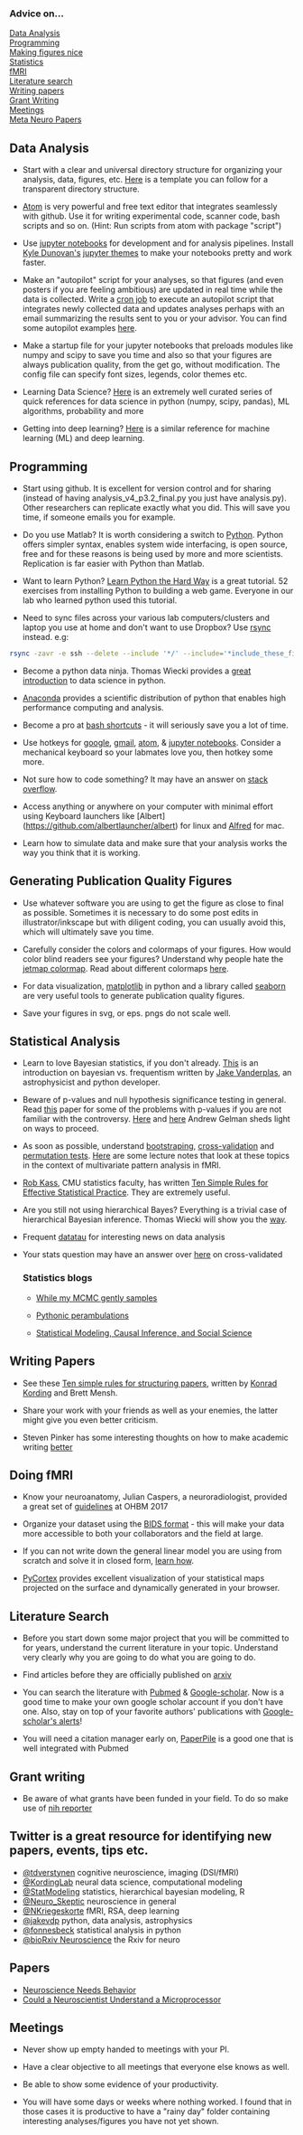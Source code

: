 ### Advice on...

[Data Analysis](#data-analysis)   
[Programming](#programming)   
[Making figures nice](#generating-publication-quality-figures)    
[Statistics](#statistical-analysis)      
[fMRI](#doing-fmri)  
[Literature search](#literature-search)  
[Writing papers](#writing-papers)   
[Grant Writing](#grant-writing)  
[Meetings](#meetings-with-your-pi)     
[Meta Neuro Papers](#Papers)

##

## Data Analysis 
* Start with a clear and universal directory structure for organizing your analysis, data, figures, etc. [Here](http://nikola.me/folder_structure.html) is a template you can follow for a transparent directory structure.  

* [Atom](https://atom.io/) is very powerful and free text editor that integrates seamlessly with github. 
Use it for writing experimental code, scanner code, bash scripts and so on. 
(Hint: Run scripts from atom with package "script")

* Use [jupyter notebooks](http://jupyter.readthedocs.io/en/latest/index.html) for development and for analysis pipelines. Install [Kyle Dunovan's](https://github.com/dunovank) [jupyter themes](https://github.com/dunovank/jupyter-themes) to make your notebooks pretty and work faster. 

* Make an "autopilot" script for your analyses, so that figures (and even posters if you are feeling ambitious) are updated in real time while the data is collected. Write a [cron job](http://www.adminschoice.com/crontab-quick-reference) to execute an autopilot script that integrates newly collected data and updates analyses perhaps with an email summarizing the results sent to you or your advisor. You can find some autopilot examples [here](https://github.com/pbeukema/rsaRemap/blob/master/modmap_autopilot.py). 

* Make a startup file for your jupyter notebooks that preloads modules like numpy and scipy to save you time and also so that your figures are always publication quality, from the get go, without modification. The config file can specify font sizes, legends, color themes etc.

* Learning Data Science? [Here](https://unsupervisedmethods.com/cheat-sheet-of-machine-learning-and-python-and-math-cheat-sheets-a4afe4e791b6) is an extremely well curated series of quick references for data science in python (numpy, scipy, pandas), ML algorithms, probability and more 

* Getting into deep learning? [Here](https://startupsventurecapital.com/essential-cheat-sheets-for-machine-learning-and-deep-learning-researchers-efb6a8ebd2e5) is a similar reference for machine learning (ML) and deep learning. 

##  Programming 
* Start using github. It is excellent for version control and for sharing (instead of having analysis_v4_p3.2_final.py you just have analysis.py). Other researchers can replicate exactly what you did. This will save you time, if someone emails you for example. 

* Do you use Matlab? It is worth considering a switch to [Python](https://www.python.org/). Python offers simpler syntax, enables system wide interfacing, is open source, free and for these reasons is being used by more and more scientists. Replication is far easier with Python than Matlab. 

* Want to learn Python? [Learn Python the Hard Way](https://learnpythonthehardway.org/book/) is a great tutorial. 52 exercises from installing Python to building a web game. Everyone in our lab who learned python used this tutorial.

* Need to sync files across your various lab computers/clusters and laptop you use at home and don't want to use Dropbox? Use [rsync](https://www.digitalocean.com/community/tutorials/how-to-use-rsync-to-sync-local-and-remote-directories-on-a-vps) instead. e.g:
```bash
rsync -zavr -e ssh --delete --include '*/' --include='*include_these_files.[ext]' --exclude='*' [local_dir] [remote_server]:[remote_dir]
```

* Become a python data ninja. Thomas Wiecki provides a [great introduction](http://nbviewer.jupyter.org/format/slides/github/twiecki/pydata_ninja/blob/master/PyData%20Ninja.ipynb#/) to data science in python.

* [Anaconda](https://www.continuum.io/downloads) provides a scientific distribution of python that enables high performance computing and analysis. 

* Become a pro at [bash shortcuts](https://ss64.com/bash/syntax-keyboard.html) - it will seriously save you a lot of time. 

* Use hotkeys for [google](https://support.google.com/chrome/answer/157179?hl=en), [gmail](https://support.google.com/mail/answer/6594?co=GENIE.Platform%3DDesktop&hl=en), [atom](https://github.com/nwinkler/atom-keyboard-shortcuts), & [jupyter notebooks](https://www.dataquest.io/blog/jupyter-notebook-tips-tricks-shortcuts/). Consider a mechanical keyboard so your labmates love you, then hotkey some more. 

* Not sure how to code something? It may have an answer on [stack overflow](https://stackoverflow.com/). 

* Access anything or anywhere on your computer with minimal effort using Keyboard launchers like [Albert]
(https://github.com/albertlauncher/albert) for linux and [Alfred](https://www.alfredapp.com/) for mac. 

* Learn how to simulate data and make sure that your analysis works the way you think that it is working. 


##  Generating Publication Quality Figures
* Use whatever software you are using to get the figure as close to final as possible. Sometimes it is necessary to do some post edits in illustrator/inkscape but with diligent coding, you can usually avoid this, which will ultimately save you time. 

* Carefully consider the colors and colormaps of your figures. How would color blind readers see your figures? Understand why people hate the [jetmap colormap](https://jakevdp.github.io/blog/2014/10/16/how-bad-is-your-colormap/). Read about different colormaps [here](https://matplotlib.org/users/colormaps.html).

* For data visualization, [matplotlib](http://pbpython.com/effective-matplotlib.html) in python and a library called [seaborn](http://seaborn.pydata.org/index.html) are very useful tools to generate publication quality figures. 

* Save your figures in svg, or eps. pngs do not scale well.
##  Statistical Analysis
* Learn to love Bayesian statistics, if you don't already.
[This](http://jakevdp.github.io/blog/2014/03/11/frequentism-and-bayesianism-a-practical-intro/) is an introduction on bayesian vs. frequentism written by [Jake Vanderplas](https://staff.washington.edu/jakevdp/), an astrophysicist and python developer. 

* Beware of p-values and null hypothesis significance testing in general. Read [this](http://ejwagenmakers.com/2007/pValueProblems.pdf) paper for some of the problems with p-values if you are not familiar with the controversy. [Here](http://www.stat.columbia.edu/~gelman/research/published/pvalues3.pdf) and [here](http://www.stat.columbia.edu/~gelman/research/published/retropower20.pdf) Andrew Gelman sheds light on ways to proceed. 

* As soon as possible, understand [bootstraping](https://en.wikipedia.org/wiki/Bootstrapping_(statistics)), [cross-validation](https://en.wikipedia.org/wiki/Cross-validation_(statistics)) and [permutation tests](https://en.wikipedia.org/wiki/Resampling_(statistics)). [Here](https://docs.google.com/presentation/d/11TozBxAaON1eFXeL6aK1USLtJyAbUaHhskcPkI0FLbc/edit#slide=id.g138cbbed1a_0_0 ) are some lecture notes that look at these topics in the context of multivariate pattern analysis in fMRI. 

* [Rob Kass](http://www.stat.cmu.edu/~kass/), CMU statistics faculty, has written [Ten Simple Rules for Effective Statistical Practice](http://journals.plos.org/ploscompbiol/article?id=10.1371/journal.pcbi.1004961). They are extremely useful. 

* Are you still not using hierarchical Bayes? Everything is a trivial case of hierarchical Bayesian inference. Thomas Wiecki will show you the [way](http://twiecki.github.io/blog/2017/02/08/bayesian-hierchical-non-centered/). 

* Frequent [datatau](http://www.datatau.com/) for interesting news on data analysis

* Your stats question may have an answer over [here](https://stats.stackexchange.com/) on cross-validated

  ###  Statistics blogs
  * [While my MCMC gently samples](http://twiecki.github.io/)

  * [Pythonic perambulations](http://jakevdp.github.io/)

  * [Statistical Modeling, Causal Inference, and Social Science](http://andrewgelman.com/) 

##  Writing Papers
* See these [Ten simple rules for structuring papers](http://biorxiv.org/content/biorxiv/early/2016/11/28/088278.full.pdf
), written by [Konrad Kording](http://koerding.com/) and Brett Mensh. 

* Share your work with your friends as well as your enemies, the latter might give you even better criticism.

* Steven Pinker has some interesting thoughts on how to make academic writing [better](http://stevenpinker.com/files/pinker/files/why_academics_stink_at_writing.pdf)
##  Doing fMRI
* Know your neuroanatomy, Julian Caspers, a neuroradiologist, provided a great set of [guidelines](https://www.humanbrainmapping.org/files/2017/ED%20Courses/Course%20Materials/Anatomy_Caspers_Julian.pdf) at OHBM 2017 

* Organize your dataset using the [BIDS format](http://bids.neuroimaging.io/) - this will make your data more accessible to both your collaborators and the field at large. 

* If you can not write down the general linear model you are using from scratch and solve it in closed form, [learn how](http://www.brainvoyager.com/bvqx/doc/UsersGuide/StatisticalAnalysis/TheGeneralLinearModel.html).  

* [PyCortex](https://github.com/gallantlab/pycortex) provides excellent visualization of your statistical maps projected on the surface and dynamically generated in your browser. 
##  Literature Search
* Before you start down some major project that you will be committed to for years, understand the current literature in your topic. Understand very clearly why you are going to do what you are going to do. 

* Find articles before they are officially published on [arxiv](http://biorxiv.org/)

* You can search the literature with [Pubmed](https://www.ncbi.nlm.nih.gov/pubmed/) & [Google-scholar](https://scholar.google.com). Now is a good time to make your own google scholar account if you don't have one. Also, stay on top of your favorite authors' publications with [Google-scholar's alerts](https://scholar.google.com/scholar_alerts?view_op=list_alerts&hl=en)!

* You will need a citation manager early on, [PaperPile](https://paperpile.com) is a good one that is well integrated with Pubmed 

## Grant writing
* Be aware of what grants have been funded in your field. To do so make use of [nih reporter](https://projectreporter.nih.gov/reporter.cfm)

## Twitter is a great resource for identifying new papers, events, tips etc. 
* [@tdverstynen](https://twitter.com/tdverstynen)  cognitive neuroscience, imaging (DSI/fMRI)
* [@KordingLab](https://twitter.com/kordinglab)  neural data science, computational modeling
* [@StatModeling](https://twitter.com/StatModeling)  statistics, hierarchical bayesian modeling, R
* [@Neuro_Skeptic](https://twitter.com/Neuro_Skeptic)  neuroscience in general
* [@NKriegeskorte](https://twitter.com/NKriegeskorte)  fMRI, RSA, deep learning
* [@jakevdp](https://twitter.com/jakevdp)  python, data analysis, astrophysics
* [@fonnesbeck](https://twitter.com/fonnesbeck) statistical analysis in python
* [@bioRxiv Neuroscience](https://twitter.com/biorxiv_neursci) the Rxiv for neuro

## Papers
* [Neuroscience Needs Behavior](http://www.cell.com/neuron/pdf/S0896-6273(16)31040-6.pdf)
* [Could a Neuroscientist Understand a Microprocessor](http://journals.plos.org/ploscompbiol/article?id=10.1371/journal.pcbi.1005268)
##  Meetings 
* Never show up empty handed to meetings with your PI.
* Have a clear objective to all meetings that everyone else knows as well.
* Be able to show some evidence of your productivity. 

* You will have some days or weeks where nothing worked. I found that in those cases it is productive to have a "rainy day" folder containing interesting analyses/figures you have not yet shown. 
